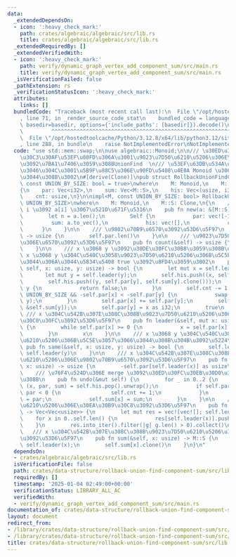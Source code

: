 ```yaml
---
data:
  _extendedDependsOn:
  - icon: ':heavy_check_mark:'
    path: crates/algebraic/algebraic/src/lib.rs
    title: crates/algebraic/algebraic/src/lib.rs
  _extendedRequiredBy: []
  _extendedVerifiedWith:
  - icon: ':heavy_check_mark:'
    path: verify/dynamic_graph_vertex_add_component_sum/src/main.rs
    title: verify/dynamic_graph_vertex_add_component_sum/src/main.rs
  _isVerificationFailed: false
  _pathExtension: rs
  _verificationStatusIcon: ':heavy_check_mark:'
  attributes:
    links: []
  bundledCode: "Traceback (most recent call last):\n  File \"/opt/hostedtoolcache/Python/3.12.8/x64/lib/python3.12/site-packages/onlinejudge_verify/documentation/build.py\"\
    , line 71, in _render_source_code_stat\n    bundled_code = language.bundle(stat.path,\
    \ basedir=basedir, options={'include_paths': [basedir]}).decode()\n          \
    \         ^^^^^^^^^^^^^^^^^^^^^^^^^^^^^^^^^^^^^^^^^^^^^^^^^^^^^^^^^^^^^^^^^^^^^^^^^^^^^^^^^\n\
    \  File \"/opt/hostedtoolcache/Python/3.12.8/x64/lib/python3.12/site-packages/onlinejudge_verify/languages/rust.py\"\
    , line 288, in bundle\n    raise NotImplementedError\nNotImplementedError\n"
  code: "use std::mem::swap;\n\nuse algebraic::Monoid;\n\n/// \u30ED\u30FC\u30EB\u30D0\
    \u30C3\u30AF\u53EF\u80FD\u306A\u3001\u9023\u7D50\u6210\u5206\u306E\u7DCF\u7A4D\
    \u3092\u7BA1\u7406\u3059\u308BUnionFind  \n/// \u53EF\u63DB\u534A\u7FA4\u3092\u6271\
    \u3046\u304C\u3001\u5B9F\u88C5\u306E\u90FD\u5408\u4E0A Monoid \u3068\u3057\u3066\
    \u3044\u308B\u3002\n#[derive(Clone)]\npub struct RollbackUnionFindComponentSum<M,\
    \ const UNION_BY_SIZE: bool = true>\nwhere\n    M: Monoid,\n    M::S: Clone,\n\
    {\n    par: Vec<i32>,\n    sum: Vec<M::S>,\n    his: Vec<(usize, i32, M::S)>,\n\
    \    cnt: usize,\n}\n\nimpl<M, const UNION_BY_SIZE: bool> RollbackUnionFindComponentSum<M,\
    \ UNION_BY_SIZE>\nwhere\n    M: Monoid,\n    M::S: Clone,\n{\n    /// \u9802\u70B9\
    \ i \u3092 a[i] \u3067\u521D\u671F\u5316\n    pub fn new(a: &[M::S]) -> Self {\n\
    \        let n = a.len();\n        Self {\n            par: vec![-1; n],\n   \
    \         sum: a.to_vec(),\n            his: vec![],\n            cnt: n,\n  \
    \      }\n    }\n\n    /// \u9802\u70B9\u6570\u3092\u53D6\u5F97\n    pub fn len(&self)\
    \ -> usize {\n        self.par.len()\n    }\n\n    /// \u9023\u7D50\u6210\u5206\
    \u306E\u6570\u3092\u53D6\u5F97\n    pub fn count(&self) -> usize {\n        self.cnt\n\
    \    }\n\n    /// x \u3068 y \u3092\u30DE\u30FC\u30B8\u3059\u308B\u3002\n    ///\
    \ x \u3068 y \u304C\u540C\u3058\u9023\u7D50\u6210\u5206\u306B\u5C5E\u3057\u3066\
    \u3044\u306A\u3044\u5834\u5408 true \u3092\u8FD4\u3059\u3002\n    pub fn merge(&mut\
    \ self, x: usize, y: usize) -> bool {\n        let mut x = self.leader(x);\n \
    \       let mut y = self.leader(y);\n        self.his.push((x, self.par[x], self.sum[x].clone()));\n\
    \        self.his.push((y, self.par[y], self.sum[y].clone()));\n        if x ==\
    \ y {\n            return false;\n        }\n        self.cnt -= 1;\n        if\
    \ UNION_BY_SIZE && -self.par[x] < -self.par[y] {\n            swap(&mut x, &mut\
    \ y);\n        }\n        self.par[x] += self.par[y];\n        self.sum[x] = M::op(&self.sum[x],\
    \ &self.sum[y]);\n        self.par[y] = x as i32;\n        true\n    }\n\n   \
    \ /// x \u304C\u542B\u307E\u308C\u308B\u9023\u7D50\u6210\u5206\u306E\u30EA\u30FC\
    \u30C0\u30FC\u3092\u53D6\u5F97\n    pub fn leader(&self, mut x: usize) -> usize\
    \ {\n        while self.par[x] >= 0 {\n            x = self.par[x] as usize;\n\
    \        }\n        x\n    }\n\n    /// x \u3068 y \u304C\u540C\u3058\u9023\u7D50\
    \u6210\u5206\u306B\u5C5E\u3057\u3066\u3044\u308B\u304B\u3092\u5224\u5B9A\n   \
    \ pub fn same(&self, x: usize, y: usize) -> bool {\n        self.leader(x) ==\
    \ self.leader(y)\n    }\n\n    /// x \u304C\u542B\u307E\u308C\u308B\u9023\u7D50\
    \u6210\u5206\u306E\u9802\u70B9\u6570\u3092\u53D6\u5F97\n    pub fn size(&self,\
    \ x: usize) -> usize {\n        -self.par[self.leader(x)] as usize\n    }\n\n\
    \    /// \u76F4\u524D\u306E merge \u3092\u30ED\u30FC\u30EB\u30D0\u30C3\u30AF\u3059\
    \u308B\n    pub fn undo(&mut self) {\n        for _ in 0..2 {\n            let\
    \ (x, par, sum) = self.his.pop().unwrap();\n            if self.par[x] >= 0 &&\
    \ par < 0 {\n                self.cnt += 1;\n            }\n            self.par[x]\
    \ = par;\n            self.sum[x] = sum;\n        }\n    }\n\n    /// \u9023\u7D50\
    \u6210\u5206\u306E\u30EA\u30B9\u30C8\u3092\u53D6\u5F97\n    pub fn groups(&self)\
    \ -> Vec<Vec<usize>> {\n        let mut res = vec![vec![]; self.len()];\n    \
    \    for x in 0..self.len() {\n            res[self.leader(x)].push(x);\n    \
    \    }\n        res.into_iter().filter(|g| g.len() > 0).collect()\n    }\n\n \
    \   /// x \u304C\u542B\u307E\u308C\u308B\u9023\u7D50\u6210\u5206\u306E\u7DCF\u7A4D\
    \u3092\u53D6\u5F97\n    pub fn sum(&self, x: usize) -> M::S {\n        let x =\
    \ self.leader(x);\n        self.sum[x].clone()\n    }\n}\n"
  dependsOn:
  - crates/algebraic/algebraic/src/lib.rs
  isVerificationFile: false
  path: crates/data-structure/rollback-union-find-component-sum/src/lib.rs
  requiredBy: []
  timestamp: '2025-01-04 02:49:00+00:00'
  verificationStatus: LIBRARY_ALL_AC
  verifiedWith:
  - verify/dynamic_graph_vertex_add_component_sum/src/main.rs
documentation_of: crates/data-structure/rollback-union-find-component-sum/src/lib.rs
layout: document
redirect_from:
- /library/crates/data-structure/rollback-union-find-component-sum/src/lib.rs
- /library/crates/data-structure/rollback-union-find-component-sum/src/lib.rs.html
title: crates/data-structure/rollback-union-find-component-sum/src/lib.rs
---
```

